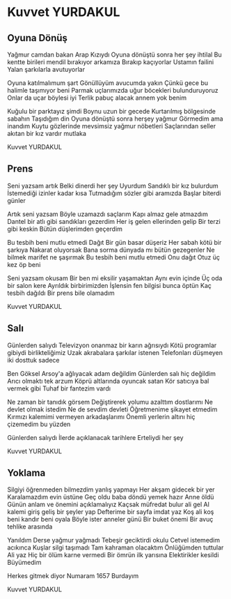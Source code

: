 # Kuvvet YURDAKUL

##  Oyuna Dönüş 

Yağmur camdan bakan Arap Kızıydı
Oyuna dönüştü sonra her şey ihtilal
Bu kentte birileri mendil bırakıyor arkamıza
Bırakıp kaçıyorlar
Ustamın failini
Yalan şarkılarla avutuyorlar

Oyuna katılmalımum şart
Gönüllüyüm avucumda yakın
Çünkü gece bu halimle taşımıyor beni
Parmak uçlarımızda uğur böcekleri bulunduruyoruz
Onlar da uçar böylesi iyi
Terlik pabuç alacak annem yok benim

Kuğulu bir parktayız şimdi
Boynu uzun bir gecede
Kurtarılmış bölgesinde sabahın
Taşıdığım din
Oyuna dönüştü sonra herşey yağmur
Görmedim ama inandım
Kuytu gözlerinde mevsimsiz yağmur nöbetleri
Saçlarından seller akıtan bir kız vardır mutlaka

Kuvvet YURDAKUL

##  Prens 

Seni yazsam artık
Belki dinerdi her şey
Uyurdum
Sandıklı bir kız bulurdum
İstemediği izinler kadar kısa
Tutmadığım sözler gibi aramızda
Başlar biterdi günler

Artık seni yazsam
Böyle uzamazdı saçlarım
Kapı almaz gele atmazdım
Dantel bir atlı gibi sandıkları gezerdim
Her iş gelen ellerinden gelip
Bir terzi gibi keskin
Bütün düşlerimden geçerdim

Bu tesbih beni mutlu etmedi
Dağıt
Bir gün basar düşeriz
Her sabah kötü bir şarkıya
Nakarat oluyorsak
Bana sorma dünyada mı bütün gezegenler
Ne bilmek marifet ne şaşırmak
Bu tesbih beni mutlu etmedi
Onu dağıt
Otuz üç kez öp beni

Seni yazsam okusam
Bir ben mi eksilir yaşamaktan
Aynı evin içinde
Üç oda bir salon kere
Ayrıldık birbirimizden
İşlensin fen bilgisi bunca öptün
Kaç tesbih dağıldı
Bir prens bile olamadım

Kuvvet YURDAKUL

##  Salı 

Günlerden salıydı
Televizyon onanmaz bir karın ağrısıydı
Kötü programlar gibiydi birlikteliğimiz
Uzak akrabalara şarkılar istenen
Telefonları düşmeyen iki dosttuk sadece

Ben Göksel Arsoy'a ağlıyacak adam değildim
Günlerden salı hiç değildim
Arıcı olmaktı tek arzum
Köprü altlarında oyuncak satan
Kör satıcıya bal vermek gibi
Tuhaf bir fantezim vardı

Ne zaman bir tanıdık görsem
Değiştirerek yolumu azalttım dostlarımı
Ne devlet olmak istedim
Ne de sevdim devleti
Öğretmenime şikayet etmedim
Kırmızı kalemimi vermeyen arkadaşlarımı
Önemli yerlerin altını hiç çizemedim bu yüzden

Günlerden salıydı
İlerde açıklanacak tarihlere
Erteliydi her şey

Kuvvet YURDAKUL

##  Yoklama 

Silgiyi öğrenmeden bilmezdim yanlış yapmayı
Her akşam gidecek bir yer
Karalamazdım evin üstüne
Geç oldu baba döndü yemek hazır
Anne öldü
Günün anlam ve önemini açıklamalıyız
Kaçsak müfredat bulur ali gel
Al kalemi giriş geliş bir şeyler yap
Defterime bir sayfa imdat yaz
Koş ali koş beni kandır beni oyala
Böyle ister anneler günü
Bir buket önemi
Bir avuç tehlike arasında

Yanıldım
Derse yağmur yağmadı
Tebeşir geciktirdi okulu
Cetvel istemedim acıkınca
Kuşlar silgi taşımadı
Tam kahraman olacaktım
Önlüğümden tuttular
Ali yaz
Hiç bir ölüm karne vermedi
Bir ömrün ilk yarısına
Elektirikler kesildi
Büyümedim

Herkes gitmek diyor
Numaram 1657
Burdayım

Kuvvet YURDAKUL